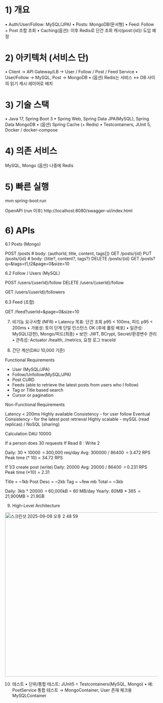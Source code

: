 # 1) 개요

•	Auth/User/Follow: MySQL(JPA)
•	Posts: MongoDB(문서형)
•	Feed: Follow + Post 조합 조회
•	Caching(옵션): 이후 Redis로 단건 조회 캐시(post:{id}) 도입 예정

# 2) 아키텍처 (서비스 단)

   •	Client → API Gateway/LB → User / Follow / Post / Feed Service
   •	User/Follow → MySQL, Post → MongoDB
   •	(옵션) Redis는 서비스 ↔ DB 사이의 읽기 캐시 레이어로 배치

# 3) 기술 스택
   •	Java 17, Spring Boot 3
   •	Spring Web, Spring Data JPA(MySQL), Spring Data MongoDB
   •	(옵션) Spring Cache (+ Redis)
   •	Testcontainers, JUnit 5, Docker / docker-compose

# 4) 의존 서비스

MySQL, Mongo (옵션) 나중에 Redis

# 5) 빠른 실행

mvn spring-boot:run

OpenAPI (run 이후)
http://localhost:8080/swagger-ui/index.html

# 6) APIs

6.1 Posts (Mongo)

POST   /posts                # body: {authorId, title, content, tags[]}
GET    /posts/{id}
PUT    /posts/{id}           # body: {title?, content?, tags?}
DELETE /posts/{id}
GET    /posts?q=&tags=t1,t2&page=0&size=10

6.2 Follow / Users (MySQL)

POST /users/{userId}/follow
DELETE /users/{userId}/follow

GET /users/{userId}/followers

6.3 Feed (조합)

GET  /feed?userId=&page=0&size=10


7) 비기능 요구사항 (NFR)
   •	Latency 목표: 단건 조회 p95 < 100ms, 피드 p95 < 200ms
   •	가용성: 토이 단계 단일 인스턴스 OK (후에 롤링 배포)
   •	일관성: MySQL(강한), Mongo/피드(최종)
   •	보안: JWT, BCrypt, Secret/환경변수 관리
   •	관측성: Actuator /health, /metrics, 요청 로그 traceId

8) 간단 계산(DAU 10,000 기준)

Functional Requirements
- User (MySQL/JPA)
- Follow/Unfollow(MySQL/JPA)
- Post CURD
- Feeds (able to retrieve the latest posts from users who I follow)
- Tag or Title based search
- Cursor or pagination

Non-Functional Requirements

Latency < 200ms
Highly available
Consistency  - for user follow
Eventual Consistency - for the latest post retrieval
Highly scalable - mySQL (read replicas) / NoSQL (sharing)

Calculation
DAU 10000

If a person does 30 requests
If Read 8 : Write 2

Daily: 30 * 10000 ‎ = 300,000 req/day
Avg: 300000 / 86400 ‎ = 3.472 RPS
Peak time (* 10) = 34.72 RPS

If 1/3 create post (write)
Daily: 20000
Avg: 20000 / 86400 ‎ = 0.231 RPS
Peak time (*10) = 2.31

Title = ~1kb
Post Desc =  ~2kb
Tag = ~few mb
Total = ~3kb

Daily: 3kb * 20000 ‎ = 60,000kB = 60 MB/day
Yearly: 60MB * 365 ‎ = 21,900MB = 21.9GB

9) High-Level Architecture

<img width="806" height="541" alt="스크린샷 2025-09-08 오후 2 48 59" src="https://github.com/user-attachments/assets/12894444-50f3-4974-8112-53007c79d592" />

10) 테스트
    •	단위/통합 테스트: JUnit5 + Testcontainers(MySQL, Mongo)
    •	예: PostService 통합 테스트 → MongoContainer, User 존재 체크용 MySQLContainer

